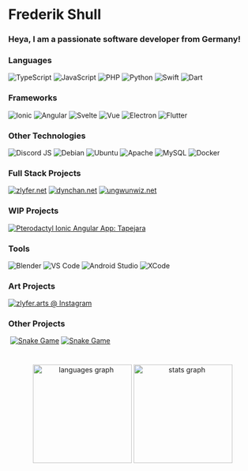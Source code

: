 # Frederik Shull

### Heya, I am a passionate software developer from Germany! 

### Languages

![TypeScript](https://img.shields.io/badge/TypeScript-3178C6?logo=typescript&logoColor=white&style=for-the-badge)
![JavaScript](https://img.shields.io/badge/JavaScript-F7DF1E?logo=javascript&logoColor=black&style=for-the-badge)
![PHP](https://img.shields.io/badge/PHP-777BB4?logo=php&logoColor=white&style=for-the-badge)
![Python](https://img.shields.io/badge/Python-3776AB?logo=python&logoColor=white&style=for-the-badge)
![Swift](https://img.shields.io/badge/Swift-F05138?logo=swift&logoColor=white&style=for-the-badge)
![Dart](https://img.shields.io/badge/Dart-04599c?logo=dart&logoColor=white&style=for-the-badge)

### Frameworks

![Ionic](https://img.shields.io/badge/Ionic-3880FF?logo=ionic&logoColor=white&style=for-the-badge)
![Angular](https://img.shields.io/badge/Angular-DD0031?logo=angular&logoColor=white&style=for-the-badge)
![Svelte](https://img.shields.io/badge/Svelte-FF3E00?logo=svelte&logoColor=white&style=for-the-badge)
![Vue](https://img.shields.io/badge/Vue-4FC08D?logo=vuedotjs&logoColor=white&style=for-the-badge)
![Electron](https://img.shields.io/badge/Electron-47848F?logo=electron&logoColor=white&style=for-the-badge)
![Flutter](https://img.shields.io/badge/Flutter-2fb8f6?logo=flutter&logoColor=white&style=for-the-badge)

### Other Technologies

![Discord JS](https://img.shields.io/badge/DiscordJS-555555?logo=discord&logoColor=white&style=for-the-badge)
![Debian](https://img.shields.io/badge/Debian-A81D33?logo=debian&logoColor=white&style=for-the-badge)
![Ubuntu](https://img.shields.io/badge/Ubuntu-E95420?logo=ubuntu&logoColor=white&style=for-the-badge)
![Apache](https://img.shields.io/badge/Apache-D22128?logo=apache&logoColor=white&style=for-the-badge)
![MySQL](https://img.shields.io/badge/MySQL-4479A1?logo=mysql&logoColor=white&style=for-the-badge)
![Docker](https://img.shields.io/badge/Docker-2496ED?logo=docker&logoColor=white&style=for-the-badge)

### Full Stack Projects

[![zlyfer.net](https://img.shields.io/static/v1?message=zlyfer.net&label=Portfolio&color=346f9f&logoColor=white&labelColor=555&style=for-the-badge)](https://github.com/zlyfer/zlyfer-svebsite)
[![dynchan.net](https://img.shields.io/static/v1?message=DynChan.net&label=Discord%20Bot&color=4caf50&logoColor=white&labelColor=555&style=for-the-badge)](https://github.com/dynchan)
[![ungwunwiz.net](https://img.shields.io/static/v1?message=UnGunWiz.net&label=PUBG%20Gun%20Stats&color=ac56fe&logoColor=white&labelColor=555&style=for-the-badge)](https://github.com/ungunwiz)

### WIP Projects

[![Pterodactyl Ionic Angular App: Tapejara](https://img.shields.io/static/v1?message=Tapejara&label=Pterodactyl%20Ionic%20Angular&color=c72f1e&logoColor=white&labelColor=555&style=for-the-badge)](https://github.com/zlyfer/net.zlyfer.tapejara)

### Tools

![Blender](https://img.shields.io/badge/Blender-F5792A?logo=blender&logoColor=white&style=for-the-badge)
![VS Code](https://img.shields.io/badge/Visual%20Studio%20Code-007ACC?logo=visualstudiocode&logoColor=white&style=for-the-badge)
![Android Studio](https://img.shields.io/badge/Android%20Studio-3DDC84?logo=androidstudio&logoColor=white&style=for-the-badge)
![XCode](https://img.shields.io/badge/Xcode-147EFB?logo=xcode&logoColor=white&style=for-the-badge)

### Art Projects

[![zlyfer.arts @ Instagram](https://img.shields.io/static/v1?message=Instagram&logo=instagram&label=zlyfer.arts&color=E4405F&logoColor=white&labelColor=555&style=for-the-badge)](https://www.instagram.com/zlyfer.arts/)

### Other Projects

![]()
[![Snake Game](https://img.shields.io/static/v1?message=Snake&label=Game&color=EF5350&logoColor=white&labelColor=555&style=for-the-badge)](https://github.com/zlyfer/snake2)
[![Snake Game](https://img.shields.io/static/v1?message=Asteroids&label=Game&color=7E57C2&logoColor=white&labelColor=555&style=for-the-badge)](https://github.com/zlyfer/asteroids)

#

<!-- ![Most Used Languages](https://github-readme-stats.vercel.app/api/top-langs?username=zlyfer&locale=en&hide_title=false&layout=compact&card_width=320&langs_count=8&theme=dracula&hide_border=false)
![GitHub Stats](https://github-readme-stats.vercel.app/api?username=zlyfer&hide_title=false&hide_rank=true&show_icons=true&include_all_commits=true&count_private=true&disable_animations=false&theme=dracula&locale=en&hide_border=false)
![Stats](https://streak-stats.demolab.com?user=zlyfer&locale=en&mode=daily&theme=dracula&hide_border=false&border_radius=5) -->

<div align="center">
  <img src="https://github-readme-stats.vercel.app/api/top-langs?username=zlyfer&locale=en&hide_title=false&layout=compact&card_width=320&langs_count=8&theme=dracula&hide_border=false" height="200" alt="languages graph"  />
  <img src="https://github-readme-stats.vercel.app/api?username=zlyfer&hide_title=false&hide_rank=true&show_icons=true&include_all_commits=true&count_private=true&disable_animations=false&theme=dracula&locale=en&hide_border=false" height="200" alt="stats graph"  />
    <!-- <img src="https://streak-stats.demolab.com?user=zlyfer&locale=en&mode=daily&theme=dracula&hide_border=false&border_radius=5" height="200" alt="streak graph"  /> -->
</div>
